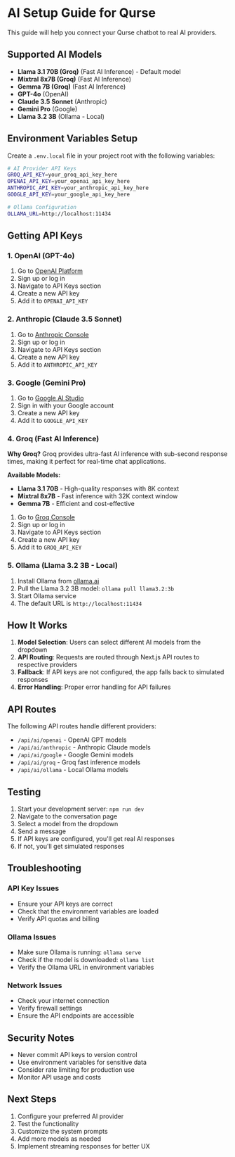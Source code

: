 # AI Setup Guide for Qurse

This guide will help you connect your Qurse chatbot to real AI providers.

## Supported AI Models

- **Llama 3.1 70B (Groq)** (Fast AI Inference) - Default model
- **Mixtral 8x7B (Groq)** (Fast AI Inference)
- **Gemma 7B (Groq)** (Fast AI Inference)
- **GPT-4o** (OpenAI)
- **Claude 3.5 Sonnet** (Anthropic)
- **Gemini Pro** (Google)
- **Llama 3.2 3B** (Ollama - Local)

## Environment Variables Setup

Create a `.env.local` file in your project root with the following variables:

```bash
# AI Provider API Keys
GROQ_API_KEY=your_groq_api_key_here
OPENAI_API_KEY=your_openai_api_key_here
ANTHROPIC_API_KEY=your_anthropic_api_key_here
GOOGLE_API_KEY=your_google_api_key_here

# Ollama Configuration
OLLAMA_URL=http://localhost:11434
```

## Getting API Keys

### 1. OpenAI (GPT-4o)
1. Go to [OpenAI Platform](https://platform.openai.com/)
2. Sign up or log in
3. Navigate to API Keys section
4. Create a new API key
5. Add it to `OPENAI_API_KEY`

### 2. Anthropic (Claude 3.5 Sonnet)
1. Go to [Anthropic Console](https://console.anthropic.com/)
2. Sign up or log in
3. Navigate to API Keys section
4. Create a new API key
5. Add it to `ANTHROPIC_API_KEY`

### 3. Google (Gemini Pro)
1. Go to [Google AI Studio](https://makersuite.google.com/app/apikey)
2. Sign in with your Google account
3. Create a new API key
4. Add it to `GOOGLE_API_KEY`

### 4. Groq (Fast AI Inference)
**Why Groq?** Groq provides ultra-fast AI inference with sub-second response times, making it perfect for real-time chat applications.

**Available Models:**
- **Llama 3.1 70B** - High-quality responses with 8K context
- **Mixtral 8x7B** - Fast inference with 32K context window
- **Gemma 7B** - Efficient and cost-effective

1. Go to [Groq Console](https://console.groq.com/)
2. Sign up or log in
3. Navigate to API Keys section
4. Create a new API key
5. Add it to `GROQ_API_KEY`

### 5. Ollama (Llama 3.2 3B - Local)
1. Install Ollama from [ollama.ai](https://ollama.ai/)
2. Pull the Llama 3.2 3B model: `ollama pull llama3.2:3b`
3. Start Ollama service
4. The default URL is `http://localhost:11434`

## How It Works

1. **Model Selection**: Users can select different AI models from the dropdown
2. **API Routing**: Requests are routed through Next.js API routes to respective providers
3. **Fallback**: If API keys are not configured, the app falls back to simulated responses
4. **Error Handling**: Proper error handling for API failures

## API Routes

The following API routes handle different providers:

- `/api/ai/openai` - OpenAI GPT models
- `/api/ai/anthropic` - Anthropic Claude models
- `/api/ai/google` - Google Gemini models
- `/api/ai/groq` - Groq fast inference models
- `/api/ai/ollama` - Local Ollama models

## Testing

1. Start your development server: `npm run dev`
2. Navigate to the conversation page
3. Select a model from the dropdown
4. Send a message
5. If API keys are configured, you'll get real AI responses
6. If not, you'll get simulated responses

## Troubleshooting

### API Key Issues
- Ensure your API keys are correct
- Check that the environment variables are loaded
- Verify API quotas and billing

### Ollama Issues
- Make sure Ollama is running: `ollama serve`
- Check if the model is downloaded: `ollama list`
- Verify the Ollama URL in environment variables

### Network Issues
- Check your internet connection
- Verify firewall settings
- Ensure the API endpoints are accessible

## Security Notes

- Never commit API keys to version control
- Use environment variables for sensitive data
- Consider rate limiting for production use
- Monitor API usage and costs

## Next Steps

1. Configure your preferred AI provider
2. Test the functionality
3. Customize the system prompts
4. Add more models as needed
5. Implement streaming responses for better UX 